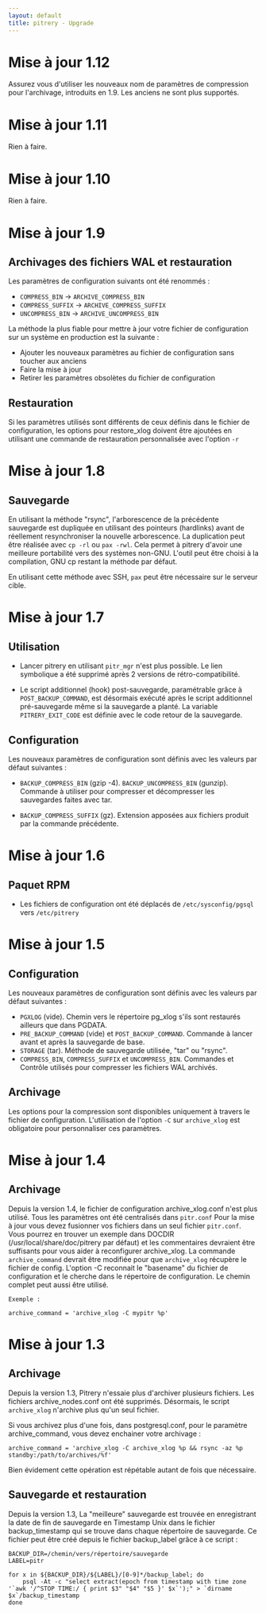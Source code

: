 ```yaml
---
layout: default
title: pitrery - Upgrade
---
```


Mise à jour 1.12
================

Assurez vous d'utiliser les nouveaux nom de paramètres de compression
pour l'archivage, introduits en 1.9. Les anciens ne sont plus supportés.


Mise à jour 1.11
================

Rien à faire.


Mise à jour 1.10
================

Rien à faire.


Mise à jour 1.9
================

Archivages des fichiers WAL et restauration
--------------------------------------------

Les paramètres de configuration suivants ont été renommés :

* `COMPRESS_BIN` -> `ARCHIVE_COMPRESS_BIN`
* `COMPRESS_SUFFIX` -> `ARCHIVE_COMPRESS_SUFFIX`
* `UNCOMPRESS_BIN` -> `ARCHIVE_UNCOMPRESS_BIN`

La méthode la plus fiable pour mettre à jour votre fichier de 
configuration sur un système en production est la suivante :

- Ajouter les nouveaux paramètres au fichier de configuration sans 
  toucher aux anciens
- Faire la mise à jour
- Retirer les paramètres obsolètes du fichier de configuration


Restauration
------------

Si les paramètres utilisés sont différents de ceux définis dans le 
fichier de configuration, les options pour restore_xlog doivent être 
ajoutées en utilisant une commande de restauration personnalisée avec
l'option `-r` 


Mise à jour 1.8
===============

Sauvegarde
----------

En utilisant la méthode "rsync", l'arborescence de la précédente 
sauvegarde est dupliquée en utilisant des pointeurs (hardlinks) avant de 
réellement resynchroniser la nouvelle arborescence.
La duplication peut être réalisée avec `cp -rl` ou `pax -rwl`. 
Cela permet à pitrery d'avoir une meilleure portabilité vers des systèmes
non-GNU.
L'outil peut être choisi à la compilation, GNU cp restant la méthode par 
défaut.

En utilisant cette méthode avec SSH, `pax` peut être nécessaire sur le 
serveur cible.


Mise à jour 1.7
===============

Utilisation
-----------

* Lancer pitrery en utilisant `pitr_mgr` n'est plus possible.
  Le lien symbolique a été supprimé après 2 versions de rétro-compatibilité.

* Le script additionnel (hook) post-sauvegarde, paramétrable grâce à 
  `POST_BACKUP_COMMAND`, est désormais exécuté après le script additionnel
  pré-sauvegarde même si la sauvegarde a planté. 
  La variable `PITRERY_EXIT_CODE` est définie avec le code retour de la 
  sauvegarde.
  
Configuration
-------------

Les nouveaux paramètres de configuration sont définis avec les valeurs 
par défaut suivantes :

* `BACKUP_COMPRESS_BIN` (gzip -4). `BACKUP_UNCOMPRESS_BIN`
  (gunzip). Commande à utiliser pour compresser et décompresser les 
  sauvegardes faites avec tar.
  
* `BACKUP_COMPRESS_SUFFIX` (gz). Extension apposées aux fichiers produit 
   par la commande précédente.


Mise à jour 1.6
==============

Paquet RPM
----------

* Les fichiers de configuration ont été déplacés de `/etc/sysconfig/pgsql`
  vers `/etc/pitrery` 
  

Mise à jour 1.5
==============

Configuration
-------------

Les nouveaux paramètres de configuration sont définis avec les valeurs 
par défaut suivantes :

* `PGXLOG` (vide). Chemin vers le répertoire pg_xlog s'ils sont restaurés
   ailleurs que dans PGDATA.
* `PRE_BACKUP_COMMAND` (vide) et `POST_BACKUP_COMMAND`. Commande à lancer
   avant et après la sauvegarde de base.
* `STORAGE` (tar). Méthode de sauvegarde utilisée, "tar" ou "rsync".
* `COMPRESS_BIN`, `COMPRESS_SUFFIX` et `UNCOMPRESS_BIN`. Commandes et 
   Contrôle utilisés pour compresser les fichiers WAL archivés.


Archivage
---------

Les options pour la compression sont disponibles uniquement à travers le 
fichier de configuration.
L'utilisation de l'option `-C` sur `archive_xlog` est obligatoire pour 
personnaliser ces paramètres.


Mise à jour 1.4
===============

Archivage
---------

Depuis la version 1.4, le fichier de configuration archive_xlog.conf 
n'est plus utilisé.
Tous les paramètres ont été centralisés dans `pitr.conf`
Pour la mise à jour vous devez fusionner vos fichiers dans un seul fichier
`pitr.conf`.
Vous pourrez en trouver un exemple dans DOCDIR 
(/usr/local/share/doc/pitrery par défaut) et les commentaires devraient 
être suffisants pour vous aider à reconfigurer archive_xlog.
La commande `archive_command` devrait être modifiée pour que `archive_xlog`
récupère le fichier de config.
L'option -C reconnait le "basename" du fichier de configuration et le 
cherche dans le répertoire de configuration. Le chemin complet peut aussi 
être utilisé.
	
	Exemple :

    archive_command = 'archive_xlog -C mypitr %p'

Mise à jour 1.3
================

Archivage
---------

Depuis la version 1.3, Pitrery n'essaie plus d'archiver plusieurs fichiers.
Les fichiers archive_nodes.conf ont été supprimés. Désormais, le script 
`archive_xlog` n'archive plus qu'un seul fichier.

Si vous archivez plus d'une fois, dans postgresql.conf, pour le paramètre
archive_command, vous devez enchainer votre archivage : 

    archive_command = 'archive_xlog -C archive_xlog %p && rsync -az %p standby:/path/to/archives/%f'

Bien évidement cette opération est répétable autant de fois que nécessaire.


Sauvegarde et restauration 
---------------------------

Depuis la version 1.3, La "meilleure" sauvegarde est trouvée
en enregistrant la date de fin de sauvegarde en Timestamp Unix
dans le fichier backup_timestamp qui se trouve dans chaque répertoire de 
sauvegarde.
Ce fichier peut être créé depuis le fichier backup_label grâce à ce script :

    BACKUP_DIR=/chemin/vers/répertoire/sauvegarde
    LABEL=pitr
    
    for x in ${BACKUP_DIR}/${LABEL}/[0-9]*/backup_label; do
        psql -At -c "select extract(epoch from timestamp with time zone '`awk '/^STOP TIME:/ { print $3" "$4" "$5 }' $x`');" > `dirname $x`/backup_timestamp
    done


